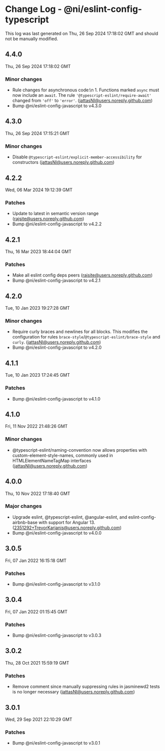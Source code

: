 # Change Log - @ni/eslint-config-typescript

This log was last generated on Thu, 26 Sep 2024 17:18:02 GMT and should not be manually modified.

<!-- Start content -->

## 4.4.0

Thu, 26 Sep 2024 17:18:02 GMT

### Minor changes

- Rule changes for asynchronous code:\n 1. Functions marked `async` must now include an `await`. The rule `'@typescript-eslint/require-await'` changed from `'off'` to `'error'`. (jattasNI@users.noreply.github.com)
- Bump @ni/eslint-config-javascript to v4.3.0

## 4.3.0

Thu, 26 Sep 2024 17:15:21 GMT

### Minor changes

- Disable `@typescript-eslint/explicit-member-accessibility` for constructors (jattasNI@users.noreply.github.com)

## 4.2.2

Wed, 06 Mar 2024 19:12:39 GMT

### Patches

- Update to latest in semantic version range (rajsite@users.noreply.github.com)
- Bump @ni/eslint-config-javascript to v4.2.2

## 4.2.1

Thu, 16 Mar 2023 18:44:04 GMT

### Patches

- Make all eslint config deps peers (rajsite@users.noreply.github.com)
- Bump @ni/eslint-config-javascript to v4.2.1

## 4.2.0

Tue, 10 Jan 2023 19:27:28 GMT

### Minor changes

- Require curly braces and newlines for all blocks.  This modifies the configuration for rules `brace-style`/`@typescript-eslint/brace-style` and `curly`. (jattasNI@users.noreply.github.com)
- Bump @ni/eslint-config-javascript to v4.2.0

## 4.1.1

Tue, 10 Jan 2023 17:24:45 GMT

### Patches

- Bump @ni/eslint-config-javascript to v4.1.0

## 4.1.0

Fri, 11 Nov 2022 21:48:26 GMT

### Minor changes

- @typescript-eslint/naming-convention now allows properties with custom-element-style-names, commonly used in HTMLElementNameTagMap interfaces (jattasNI@users.noreply.github.com)

## 4.0.0

Thu, 10 Nov 2022 17:18:40 GMT

### Major changes

- Upgrade eslint, @typescript-eslint, @angular-eslint, and eslint-config-airbnb-base with support for Angular 13. (2351292+TrevorKarjanis@users.noreply.github.com)
- Bump @ni/eslint-config-javascript to v4.0.0

## 3.0.5

Fri, 07 Jan 2022 16:15:18 GMT

### Patches

- Bump @ni/eslint-config-javascript to v3.1.0

## 3.0.4

Fri, 07 Jan 2022 01:15:45 GMT

### Patches

- Bump @ni/eslint-config-javascript to v3.0.3

## 3.0.2

Thu, 28 Oct 2021 15:59:19 GMT

### Patches

- Remove comment since manually suppressing rules in jasminewd2 tests is no longer necessary (jattasNI@users.noreply.github.com)

## 3.0.1

Wed, 29 Sep 2021 22:10:29 GMT

### Patches

- Bump @ni/eslint-config-javascript to v3.0.1
